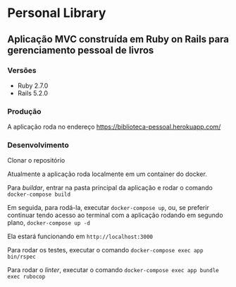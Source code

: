 # Personal Library
## Aplicação MVC construída em Ruby on Rails para gerenciamento pessoal de livros
### Versões
- Ruby 2.7.0
- Rails 5.2.0

### Produção
A aplicação roda no endereço https://biblioteca-pessoal.herokuapp.com/

### Desenvolvimento
Clonar o repositório

Atualmente a aplicação roda localmente em um container do docker.

Para _buildar_, entrar na pasta principal da aplicação e rodar o comando `docker-compose build`

Em seguida, para rodá-la, executar `docker-compose up`, ou, se preferir continuar tendo acesso ao terminal com a aplicação rodando em segundo plano, `docker-compose up -d`

Ela estará funcionando em `http://localhost:3000`

Para rodar os testes, executar o comando `docker-compose exec app bin/rspec`

Para rodar o _linter_, executar o comando `docker-compose exec app bundle exec rubocop`
